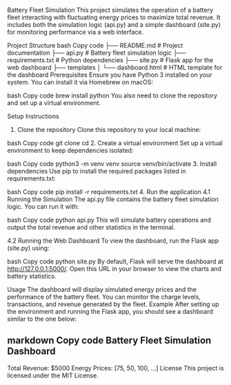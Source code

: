 Battery Fleet Simulation
This project simulates the operation of a battery fleet interacting with fluctuating energy prices to maximize total revenue. It includes both the simulation logic (api.py) and a simple dashboard (site.py) for monitoring performance via a web interface.

Project Structure
bash
Copy code
├── README.md             # Project documentation
├── api.py                # Battery fleet simulation logic
├── requirements.txt      # Python dependencies
├── site.py               # Flask app for the web dashboard
├── templates
│   └── dashboard.html    # HTML template for the dashboard
Prerequisites
Ensure you have Python 3 installed on your system. You can install it via Homebrew on macOS:

bash
Copy code
brew install python
You also need to clone the repository and set up a virtual environment.

Setup Instructions
1. Clone the repository
Clone this repository to your local machine:

bash
Copy code
git clone <repository-url>
cd <repository-directory>
2. Create a virtual environment
Set up a virtual environment to keep dependencies isolated:

bash
Copy code
python3 -m venv venv
source venv/bin/activate
3. Install dependencies
Use pip to install the required packages listed in requirements.txt:

bash
Copy code
pip install -r requirements.txt
4. Run the application
4.1 Running the Simulation
The api.py file contains the battery fleet simulation logic. You can run it with:

bash
Copy code
python api.py
This will simulate battery operations and output the total revenue and other statistics in the terminal.

4.2 Running the Web Dashboard
To view the dashboard, run the Flask app (site.py) using:

bash
Copy code
python site.py
By default, Flask will serve the dashboard at http://127.0.0.1:5000/. Open this URL in your browser to view the charts and battery statistics.

Usage
The dashboard will display simulated energy prices and the performance of the battery fleet.
You can monitor the charge levels, transactions, and revenue generated by the fleet.
Example
After setting up the environment and running the Flask app, you should see a dashboard similar to the one below:

markdown
Copy code
Battery Fleet Simulation Dashboard
-----------------------------------
Total Revenue: $5000
Energy Prices: [75, 50, 100, ...]
License
This project is licensed under the MIT License.
